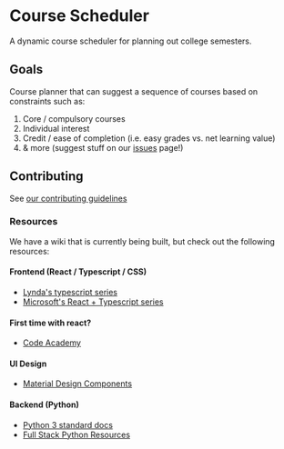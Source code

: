 # Course Scheduler

A dynamic course scheduler for planning out college semesters.

## Goals

Course planner that can suggest a sequence of courses based on constraints such as:

1. Core / compulsory courses
2. Individual interest
3. Credit / ease of completion (i.e. easy grades vs. net learning value)
4. & more (suggest stuff on our [issues](https://github.com/ufosc/course-scheduler/issues) page!)


## Contributing
See [our contributing guidelines](https://github.com/ufosc/course-scheduler/CONTRIBUTING.md)

### Resources
We have a wiki that is currently being built, but check out the following resources:

#### Frontend (React / Typescript / CSS)
- [Lynda's typescript series](https://www.lynda.com/Typescript-tutorials/TypeScript-Essential-Training/421807-2.html?srchtrk=index%3a1%0alinktypeid%3a2%0aq%3atypescript%0apage%3a1%0as%3arelevance%0asa%3atrue%0aproducttypeid%3a2)
- [Microsoft's React + Typescript series](http://www.typescriptlang.org/docs/handbook/react-&-webpack.html)

#### First time with react?
- [Code Academy](https://www.codecademy.com/learn/react-101)

#### UI Design
- [Material Design Components](http://www.material-ui.com/#/)

#### Backend (Python)
- [Python 3 standard docs](https://docs.python.org/3/)
- [Full Stack Python Resources](https://www.fullstackpython.com/best-python-resources.html)